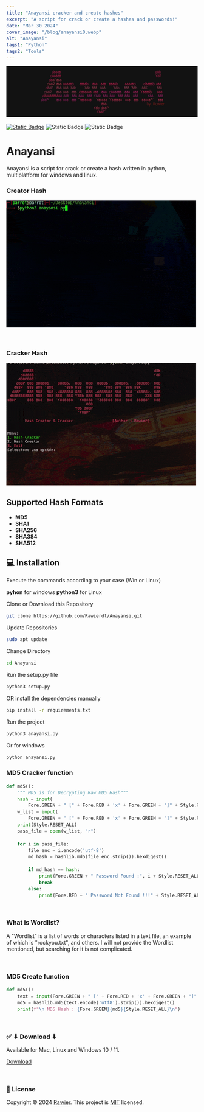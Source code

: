```yaml
---
title: "Anayansi cracker and create hashes"
excerpt: "A script for crack or create a hashes and passwords!"
date: "Mar 30 2024"
cover_image: "/blog/anayansi0.webp"
alt: "Anayansi"
tags1: "Python"
tags2: "Tools"
---
```


![Anayansi](https://raw.githubusercontent.com/Rawierdt/Anayansi/main/assets/title.jpg)

[![Static Badge](https://img.shields.io/badge/%20build-MIT-brightgreen?logo=github&label=LICENSE)](https://github.com/Rawierdt/Anayansi/LICENSE)
![Static Badge](https://img.shields.io/badge/MARCH%202024-red?label=RELEASE%20DATE)
![Static Badge](https://img.shields.io/badge/LANGUAGE-Python-yellow?logo=python)

# Anayansi

Anayansi is a script for crack or create a hash written in python, multiplatform for windows and linux.

### Creator Hash

![aCreator](https://raw.githubusercontent.com/Rawierdt/Anayansi/main/assets/anayansi_creator.gif)

&nbsp;

### Cracker Hash

![aCracker](https://raw.githubusercontent.com/Rawierdt/Anayansi/main/assets/anayansi_cracker.gif)

## Supported Hash Formats

* **MD5**
* **SHA1**
* **SHA256**
* **SHA384**
* **SHA512**

## 💻 Installation

Execute the commands according to your case (Win or Linux)

**pyhon** for windows **python3** for Linux

Clone or Download this Repository

```bash
git clone https://github.com/Rawierdt/Anayansi.git
```

Update Repositories

```bash
sudo apt update
```

Change Directory

```bash
cd Anayansi
```

Run the setup.py file

```bash
python3 setup.py
```

OR install the dependencies manually

```bash
pip install -r requirements.txt
```

Run the project

```bash
python3 anayansi.py
```

Or for windows

```bash
python anayansi.py
```

### MD5 Cracker function

```python
def md5():
    """ MD5 is for Decrypting Raw MD5 Hash"""
    hash = input(
        Fore.GREEN + " [" + Fore.RED + 'x' + Fore.GREEN + "]" + Style.RESET_ALL + " Enter the Hash : " + Fore.GREEN)
    w_list = input(
        Fore.GREEN + " [" + Fore.RED + 'x' + Fore.GREEN + "]" + Style.RESET_ALL + " Input Full Path of Wordlist : " + Fore.GREEN)
    print(Style.RESET_ALL)
    pass_file = open(w_list, "r")

    for i in pass_file:
        file_enc = i.encode('utf-8')
        md_hash = hashlib.md5(file_enc.strip()).hexdigest()

        if md_hash == hash:
            print(Fore.GREEN + " Password Found :", i + Style.RESET_ALL)
            break
        else:
            print(Fore.RED + " Password Not Found !!!" + Style.RESET_ALL)
```

&nbsp;

### What is Wordlist?

A "Wordlist" is a list of words or characters listed in a text file, an example of which is "rockyou.txt", and others.
I will not provide the Wordlist mentioned, but searching for it is not complicated.

&nbsp;

### MD5 Create function

```python
def md5():
    text = input(Fore.GREEN + " [" + Fore.RED + 'x' + Fore.GREEN + "]" + Style.RESET_ALL + " Enter String : " + Fore.GREEN + Style.RESET_ALL)
    md5 = hashlib.md5(text.encode('utf8').strip()).hexdigest()
    print(f"\n MD5 Hash : {Fore.GREEN}{md5}{Style.RESET_ALL}\n")
```

&nbsp;

### ✅ ⬇ Download ⬇

Available for Mac, Linux and Windows 10 / 11.

[Download](https://github.com/Rawierdt/Anayansi)

&nbsp;

### 📝 License

Copyright © 2024 [Rawier](https://rawier.vercel.app). This project is [MIT](https://github.com/Rawierdt/Anayansi/blob/main/LICENSE) licensed.
